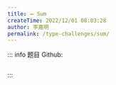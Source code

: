 ```yaml
---
title: ➖ Sum
createTime: 2022/12/01 08:03:28
author: 李嘉明
permalink: /type-challenges/sum/
---
```


::: info 题目
Github: []()

```ts

```

:::

